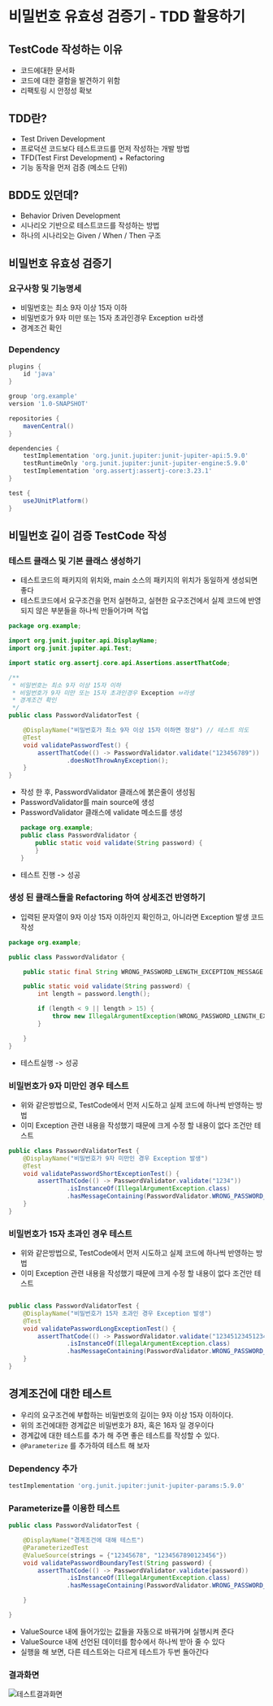 # 비밀번호 유효성 검증기 - TDD 활용하기

## TestCode 작성하는 이유

- 코드에대한 문서화
- 코드에 대한 결함을 발견하기 위함
- 리팩토링 시 안정성 확보

## TDD란?

- Test Driven Development
- 프로덕션 코드보다 테스트코드를 먼저 작성하는 개발 방법
- TFD(Test First Development) + Refactoring
- 기능 동작을 먼저 검증 (메소드 단위)

## BDD도 있던데?

- Behavior Driven Development
- 시나리오 기반으로 테스트코드를 작성하는 방법
- 하나의 시나리오는 Given / When / Then 구조

## 비밀번호 유효성 검증기

### 요구사항 및 기능명세

- 비밀번호는 최소 9자 이상 15자 이하
- 비밀번호가 9자 미만 또는 15자 초과인경우 Exception ㅂ라생
- 경계조건 확인

### Dependency

```groovy
plugins {
    id 'java'
}

group 'org.example'
version '1.0-SNAPSHOT'

repositories {
    mavenCentral()
}

dependencies {
    testImplementation 'org.junit.jupiter:junit-jupiter-api:5.9.0'
    testRuntimeOnly 'org.junit.jupiter:junit-jupiter-engine:5.9.0'
    testImplementation 'org.assertj:assertj-core:3.23.1'
}

test {
    useJUnitPlatform()
}
```

## 비밀번호 길이 검증 TestCode 작성

### 테스트 클래스 및 기본 클래스 생성하기

- 테스트코드의 패키지의 위치와, main 소스의 패키지의 위치가 동일하게 생성되면 좋다
- 테스트코드에서 요구조건을 먼저 실현하고, 실현한 요구조건에서 실제 코드에 반영되지 않은 부분들을 하나씩 만들어가며 작업

```java
package org.example;

import org.junit.jupiter.api.DisplayName;
import org.junit.jupiter.api.Test;

import static org.assertj.core.api.Assertions.assertThatCode;

/**
 * 비밀번호는 최소 9자 이상 15자 이하
 * 비밀번호가 9자 미만 또는 15자 초과인경우 Exception ㅂ라생
 * 경계조건 확인
 */
public class PasswordValidatorTest {

    @DisplayName("비밀번호가 최소 9자 이상 15자 이하면 정상") // 테스트 의도
    @Test
    void validatePasswordTest() {
        assertThatCode(() -> PasswordValidator.validate("123456789"))
                .doesNotThrowAnyException();
    }
}
```

- 작성 한 후, PasswordValidator 클래스에 붉은줄이 생성됨
- PasswordValidator를 main source에 생성
- PasswordValidator 클래스에 validate 메소드를 생성
    ```java
    package org.example;
    public class PasswordValidator {
        public static void validate(String password) {
        }
    }
    ```
- 테스트 진행 -> 성공

### 생성 된 클래스들을 Refactoring 하여 상세조건 반영하기

- 입력된 문자열이 9자 이상 15자 이하인지 확인하고, 아니라면 Exception 발생 코드 작성

```java
package org.example;

public class PasswordValidator {

    public static final String WRONG_PASSWORD_LENGTH_EXCEPTION_MESSAGE = "비밀번호는 최소 9자 이상 15자 이하입니다.";

    public static void validate(String password) {
        int length = password.length();

        if (length < 9 || length > 15) {
            throw new IllegalArgumentException(WRONG_PASSWORD_LENGTH_EXCEPTION_MESSAGE);
        }

    }
}
```

- 테스트실행 -> 성공

### 비밀번호가 9자 미만인 경우 테스트

- 위와 같은방법으로, TestCode에서 먼저 시도하고 실제 코드에 하나씩 반영하는 방법
- 이미 Exception 관련 내용을 작성했기 때문에 크게 수정 할 내용이 없다 조건만 테스트

```java
public class PasswordValidatorTest {
    @DisplayName("비밀번호가 9자 미만인 경우 Exception 발생")
    @Test
    void validatePasswordShortExceptionTest() {
        assertThatCode(() -> PasswordValidator.validate("1234"))
                .isInstanceOf(IllegalArgumentException.class)
                .hasMessageContaining(PasswordValidator.WRONG_PASSWORD_LENGTH_EXCEPTION_MESSAGE);
    }
}
```

### 비밀번호가 15자 초과인 경우 테스트

- 위와 같은방법으로, TestCode에서 먼저 시도하고 실제 코드에 하나씩 반영하는 방법
- 이미 Exception 관련 내용을 작성했기 때문에 크게 수정 할 내용이 없다 조건만 테스트

```java

public class PasswordValidatorTest {
    @DisplayName("비밀번호가 15자 초과인 경우 Exception 발생")
    @Test
    void validatePasswordLongExceptionTest() {
        assertThatCode(() -> PasswordValidator.validate("1234512345123456"))
                .isInstanceOf(IllegalArgumentException.class)
                .hasMessageContaining(PasswordValidator.WRONG_PASSWORD_LENGTH_EXCEPTION_MESSAGE);
    }
}
```

## 경계조건에 대한 테스트

- 우리의 요구조건에 부합하는 비밀번호의 길이는 9자 이상 15자 이하이다.
- 위의 조건에대한 경계값은 비밀번호가 8자, 혹은 16자 일 경우이다
- 경계값에 대한 테스트를 추가 해 주면 좋은 테스트를 작성할 수 있다.
- `@Parameterize` 를 추가하여 테스트 해 보자

### Dependency 추가

```groovy
testImplementation 'org.junit.jupiter:junit-jupiter-params:5.9.0'
```

### Parameterize를 이용한 테스트

```java
public class PasswordValidatorTest {

    @DisplayName("경계조건에 대해 테스트")
    @ParameterizedTest
    @ValueSource(strings = {"12345678", "1234567890123456"})
    void validatePasswordBoundaryTest(String password) {
        assertThatCode(() -> PasswordValidator.validate(password))
                .isInstanceOf(IllegalArgumentException.class)
                .hasMessageContaining(PasswordValidator.WRONG_PASSWORD_LENGTH_EXCEPTION_MESSAGE);

    }

}
```

- ValueSource 내에 들어가있는 값들을 자동으로 바꿔가며 실행시켜 준다
- ValueSource 내에 선언된 데이터를 함수에서 하나씩 받아 줄 수 있다
- 실행을 해 보면, 다른 테스트와는 다르게 테스트가 두번 돌아간다

### 결과화면
<img src="https://user-images.githubusercontent.com/25498314/188338290-c43b141b-3c25-4413-b3a9-cac5fc531600.png" alt="테스트결과화면">

